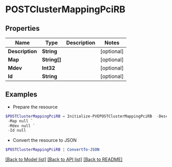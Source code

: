 # POSTClusterMappingPciRB
## Properties

Name | Type | Description | Notes
------------ | ------------- | ------------- | -------------
**Description** | **String** |  | [optional] 
**Map** | **String[]** |  | [optional] 
**Mdev** | **Int32** |  | [optional] 
**Id** | **String** |  | [optional] 

## Examples

- Prepare the resource
```powershell
$POSTClusterMappingPciRB = Initialize-PVEPOSTClusterMappingPciRB  -Description null `
 -Map null `
 -Mdev null `
 -Id null
```

- Convert the resource to JSON
```powershell
$POSTClusterMappingPciRB | ConvertTo-JSON
```

[[Back to Model list]](../README.md#documentation-for-models) [[Back to API list]](../README.md#documentation-for-api-endpoints) [[Back to README]](../README.md)


